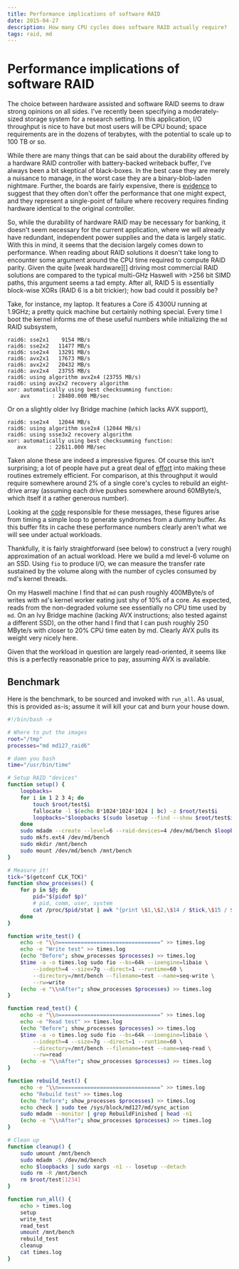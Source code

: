 ```yaml
---
title: Performance implications of software RAID
date: 2015-04-27
description: How many CPU cycles does software RAID actually require?
tags: raid, md
---
```


# Performance implications of software RAID

The choice between hardware assisted and software RAID seems to draw strong
opinions on all sides. I've recently been specifying a moderately-sized storage
system for a research setting. In this application, I/O throughput is nice to
have but most users will be CPU bound; space requirements are in the dozens of
terabytes, with the potential to scale up to 100 TB or so.

While there are many things that can be said about the durability offered by a
hardware RAID controller with battery-backed writeback buffer, I've always been
a bit skeptical of black-boxes. In the best case they are merely a nuisance to
manage, in the worst case they are a binary-blob-laden nightmare. Further, the
boards are fairly expensive, there is [evidence][] to suggest that they often
don't offer the performance that one might expect, and they represent a
single-point of failure where recovery requires finding hardware identical to
the original controller.

So, while the durability of hardware RAID may be necessary for banking, it doesn't
seem necessary for the current application, where we will already have
redundant, independent power supplies and the data is largely static. With this
in mind, it seems that the decision largely comes down to performance. When
reading about RAID solutions it doesn't take long to encounter some argument
around the CPU time required to compute RAID parity. Given the quite [weak hardware][]
driving most commercial RAID solutions are compared to the typical multi-GHz
Haswell with >256 bit SIMD paths, this argument seems a tad empty. After all,
RAID 5 is essentially block-wise XORs (RAID 6 is a bit trickier); how bad could
it possibly be?

Take, for instance, my laptop. It features a Core i5 4300U running at 1.9GHz; a
pretty quick machine but certainly nothing special. Every time I boot the kernel
informs me of these useful numbers while initializing the `md` RAID subsystem,

```
raid6: sse2x1    9154 MB/s
raid6: sse2x2   11477 MB/s
raid6: sse2x4   13291 MB/s
raid6: avx2x1   17673 MB/s
raid6: avx2x2   20432 MB/s
raid6: avx2x4   23755 MB/s
raid6: using algorithm avx2x4 (23755 MB/s)
raid6: using avx2x2 recovery algorithm
xor: automatically using best checksumming function:
    avx       : 28480.000 MB/sec

```

Or on a slightly older Ivy Bridge machine (which lacks AVX support),

```
raid6: sse2x4   12044 MB/s
raid6: using algorithm sse2x4 (12044 MB/s)
raid6: using ssse3x2 recovery algorithm
xor: automatically using best checksumming function:
   avx       : 22611.000 MB/sec
```

Taken alone these are indeed a impressive figures. Of course this isn't
surprising; a lot of people have put a great deal of [effort][] into making
these routines extremely efficient. For comparison, at this throughput it would
require somewhere around 2% of a single core's cycles to rebuild an eight-drive
array (assuming each drive pushes somewhere around 60MByte/s, which itself it a
rather generous number).

Looking at the [code][] responsible for these messages, these figures arise from
timing a simple loop to generate syndromes from a dummy buffer. As this buffer
fits in cache these performance numbers clearly aren't what we will see under
actual workloads.

[effort]: http://kernel.org/pub/linux/kernel/people/hpa/raid6.pdf
[code]: https://git.kernel.org/cgit/linux/kernel/git/torvalds/linux.git/tree/lib/raid6/algos.c?id=v4.0#n149


Thankfully, it is fairly straightforward (see below) to construct a
(very rough) approximation of an actual workload. Here we build a md level-6
volume on an SSD. Using `fio` to produce I/O, we can measure the transfer rate
sustained by the volume along with the number of cycles consumed by md's kernel
threads.

On my Haswell machine I find that `md` can push roughly 400MByte/s of writes
with `md`'s kernel worker eating just shy of 10% of a core. As expected, reads
from the non-degraded volume see essentially no CPU time used by `md`. On an Ivy
Bridge machine (lacking AVX instructions; also tested against a different SSD),
on the other hand I find that I can push roughly 250 MByte/s with closer to 20%
CPU time eaten by md. Clearly AVX pulls its weight very nicely here.

Given that the workload in question are largely read-oriented, it seems like
this is a perfectly reasonable price to pay, assuming AVX is available.

## Benchmark
Here is the benchmark, to be sourced and invoked with `run_all`.
As usual, this is provided as-is; assume it will kill your cat and burn your
house down.

``` bash
#!/bin/bash -e

# Where to put the images
root="/tmp"
processes="md md127_raid6"

# damn you bash
time="/usr/bin/time"

# Setup RAID "devices"
function setup() {
    loopbacks=
    for i in 1 2 3 4; do
        touch $root/test$i
        fallocate -l $(echo 8*1024*1024*1024 | bc) -z $root/test$i
        loopbacks="$loopbacks $(sudo losetup --find --show $root/test$i)"
    done
    sudo mdadm --create --level=6 --raid-devices=4 /dev/md/bench $loopbacks
    sudo mkfs.ext4 /dev/md/bench
    sudo mkdir /mnt/bench
    sudo mount /dev/md/bench /mnt/bench
}

# Measure it!
tick="$(getconf CLK_TCK)"
function show_processes() {
    for p in $@; do
        pid="$(pidof $p)"
        # pid, comm, user, system
        cat /proc/$pid/stat | awk "{print \$1,\$2,\$14 / $tick,\$15 / $tick}"
    done
}

function write_test() {
    echo -e "\\n================================" >> times.log
    echo -e "Write test" >> times.log
    (echo "Before"; show_processes $processes) >> times.log
    $time -a -o times.log sudo fio --bs=64k --ioengine=libaio \
        --iodepth=4 --size=7g --direct=1 --runtime=60 \
        --directory=/mnt/bench --filename=test --name=seq-write \
        --rw=write
    (echo -e "\\nAfter"; show_processes $processes) >> times.log
}

function read_test() {
    echo -e "\\n================================" >> times.log
    echo -e "Read test" >> times.log
    (echo "Before"; show_processes $processes) >> times.log
    $time -a -o times.log sudo fio --bs=64k --ioengine=libaio \
        --iodepth=4 --size=7g --direct=1 --runtime=60 \
        --directory=/mnt/bench --filename=test --name=seq-read \
        --rw=read
    (echo -e "\\nAfter"; show_processes $processes) >> times.log
}

function rebuild_test() {
    echo -e "\\n================================" >> times.log
    echo "Rebuild test" >> times.log
    (echo "Before"; show_processes $processes) >> times.log
    echo check | sudo tee /sys/block/md127/md/sync_action
    sudo mdadm --monitor | grep RebuildFinished | head -n1
    (echo -e "\\nAfter"; show_processes $processes) >> times.log
}

# Clean up
function cleanup() {
    sudo umount /mnt/bench
    sudo mdadm -S /dev/md/bench
    echo $loopbacks | sudo xargs -n1 -- losetup --detach
    sudo rm -R /mnt/bench
    rm $root/test[1234]
}

function run_all() {
    echo > times.log
    setup
    write_test
    read_test
    umount /mnt/bench
    rebuild_test
    cleanup
    cat times.log
}
```



[evidence]: https://blog.cloudflare.com/a-tour-inside-cloudflares-latest-generation-servers/
[weak]: https://www.lsi.com/products/io-controllers/pages/lsi-sas-2008.aspx
[typical]: http://accessories.euro.dell.com/sna/productdetail.aspx?c=uk&l=en&s=bsd&cs=ukbsdt1&sku=405-11337&pmha=6
